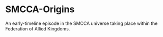 # SMCCA-Origins
An early-timeline episode in the SMCCA universe taking place within the Federation of Allied Kingdoms.
